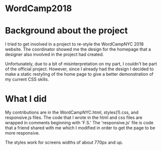 # WordCamp2018

# Background about the project
I tried to get involved in a project to re-style the WordCampNYC 2018 website. The coordinator showed me the design for the homepage that a designer also involved in the project had created.

Unfortunately, due to a bit of misinterpretation on my part, I couldn't be part of the official project. However, since I already had the design I decided to make a static restyling of the home page to give a better demonstration of my current CSS skills.

# What I did
My contributions are in the WordCampNYC.html, styles(1).css, and responsive.js files. The code that I wrote in the html and css files are wrapped in comments beginning with 'F.S.' The 'responsive.js' file is code that a friend shared with me which I modified in order to get the page to be more responsive.

The styles work for screens widths of about 770px and up.

